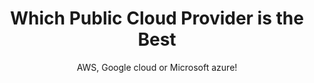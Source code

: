 ---
layout: post
title: Which Public Cloud Provider is the Best
subtitle: AWS, Google cloud or Microsoft azure!
---
